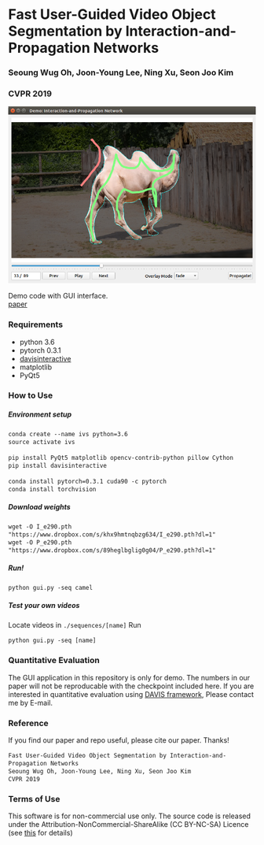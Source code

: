 # Fast User-Guided Video Object Segmentation by Interaction-and-Propagation Networks
### Seoung Wug Oh, Joon-Young Lee, Ning Xu, Seon Joo Kim
### CVPR 2019

![screenshot](./screenshot.png)

Demo code with GUI interface.  
[paper](https://arxiv.org/abs/1904.09791)


### Requirements
- python 3.6
- pytorch 0.3.1
- [davisinteractive](https://github.com/albertomontesg/davis-interactive)
- matplotlib
- PyQt5

### How to Use
##### Environment setup
```
conda create --name ivs python=3.6
source activate ivs

pip install PyQt5 matplotlib opencv-contrib-python pillow Cython
pip install davisinteractive

conda install pytorch=0.3.1 cuda90 -c pytorch
conda install torchvision
```

##### Download weights
```
wget -O I_e290.pth "https://www.dropbox.com/s/khx9hmtnqbzg634/I_e290.pth?dl=1"
wget -O P_e290.pth "https://www.dropbox.com/s/89heglbglig0g04/P_e290.pth?dl=1"
```

##### Run!
``` 
python gui.py -seq camel 
```

##### Test your own videos
Locate videos in ```./sequences/[name]```
Run 
``` 
python gui.py -seq [name]
```



### Quantitative Evaluation
The GUI application in this repository is only for demo.
The numbers in our paper will not be reproducable with the checkpoint included here.
If you are interested in quantitative evaluation using [DAVIS framework](https://interactive.davischallenge.org/),
Please contact me by E-mail.



### Reference 
If you find our paper and repo useful, please cite our paper. Thanks!
``` 
Fast User-Guided Video Object Segmentation by Interaction-and-Propagation Networks
Seoung Wug Oh, Joon-Young Lee, Ning Xu, Seon Joo Kim
CVPR 2019
```

### Terms of Use
This software is for non-commercial use only.
The source code is released under the Attribution-NonCommercial-ShareAlike (CC BY-NC-SA) Licence
(see [this](https://creativecommons.org/licenses/by-nc-sa/4.0/legalcode) for details)
